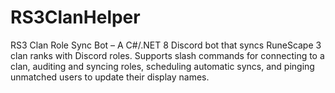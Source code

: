 # RS3ClanHelper
RS3 Clan Role Sync Bot – A C#/.NET 8 Discord bot that syncs RuneScape 3 clan ranks with Discord roles. Supports slash commands for connecting to a clan, auditing and syncing roles, scheduling automatic syncs, and pinging unmatched users to update their display names.
